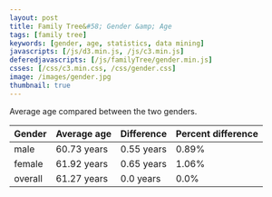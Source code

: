 ```yaml
---
layout: post
title: Family Tree&#58; Gender &amp; Age
tags: [family tree]
keywords: [gender, age, statistics, data mining]
javascripts: [/js/d3.min.js, /js/c3.min.js]
deferedjavascripts: [/js/familyTree/gender.min.js]
csses: [/css/c3.min.css, /css/gender.css]
image: /images/gender.jpg
thumbnail: true
---
```


Average age compared between the two genders.

<div id="genderPie"></div>
<table role="grid">
    <thead >
        <tr role="row">
            <th role="columnheader">Gender</th>
            <th role="columnheader">Average age</th>
            <th role="columnheader">Difference</th>
            <th role="columnheader">Percent difference</th>
        </tr>
    </thead>
    <tbody>
        <tr data-ri="0" role="row">
            <td role="gridcell">male</td>
            <td role="gridcell">60.73 years</td>
            <td role="gridcell">0.55 years</td>
            <td role="gridcell">0.89%</td>
        </tr>
        <tr data-ri="1" role="row">
            <td role="gridcell">female</td>
            <td role="gridcell">61.92 years</td>
            <td role="gridcell">0.65 years</td>
            <td role="gridcell">1.06%</td>
        </tr>
        <tr data-ri="2" role="row">
            <td role="gridcell">overall</td>
            <td role="gridcell">61.27 years</td>
            <td role="gridcell">0.0 years</td>
            <td role="gridcell">0.0%</td>
        </tr>
    </tbody>
</table>

